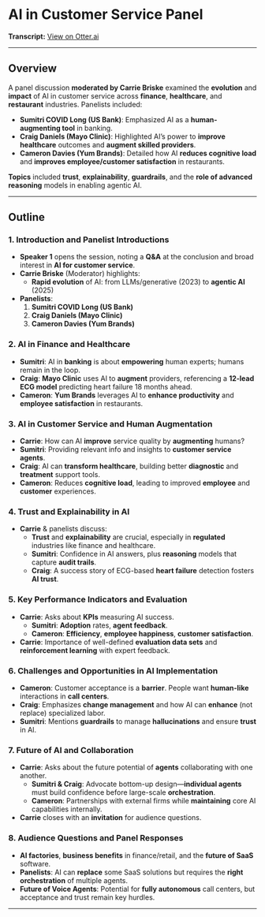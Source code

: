 # AI in Customer Service Panel

**Transcript:** [View on Otter.ai](https://otter.ai/u/ykEr0b6ZtUPVwYr4RQzxq8IgUlU?view=transcript)

---

## Overview

A panel discussion **moderated by Carrie Briske** examined the **evolution** and **impact** of AI in customer service across **finance**, **healthcare**, and **restaurant** industries. Panelists included:

- **Sumitri COVID Long (US Bank)**: Emphasized AI as a **human-augmenting tool** in banking.  
- **Craig Daniels (Mayo Clinic)**: Highlighted AI’s power to **improve healthcare** outcomes and **augment skilled providers**.  
- **Cameron Davies (Yum Brands)**: Detailed how AI **reduces cognitive load** and **improves employee/customer satisfaction** in restaurants.

**Topics** included **trust**, **explainability**, **guardrails**, and the **role of advanced reasoning** models in enabling agentic AI.

---

## Outline

### 1. Introduction and Panelist Introductions
- **Speaker 1** opens the session, noting a **Q&A** at the conclusion and broad interest in **AI for customer service**.
- **Carrie Briske** (Moderator) highlights:
  - **Rapid evolution** of AI: from LLMs/generative (2023) to **agentic AI** (2025)
- **Panelists**:
  1. **Sumitri COVID Long (US Bank)**
  2. **Craig Daniels (Mayo Clinic)**
  3. **Cameron Davies (Yum Brands)**

### 2. AI in Finance and Healthcare
- **Sumitri**: AI in **banking** is about **empowering** human experts; humans remain in the loop.
- **Craig**: **Mayo Clinic** uses AI to **augment** providers, referencing a **12-lead ECG model** predicting heart failure 18 months ahead.
- **Cameron**: **Yum Brands** leverages AI to **enhance productivity** and **employee satisfaction** in restaurants.

### 3. AI in Customer Service and Human Augmentation
- **Carrie**: How can AI **improve** service quality by **augmenting** humans?
- **Sumitri**: Providing relevant info and insights to **customer service agents**.
- **Craig**: AI can **transform healthcare**, building better **diagnostic** and **treatment** support tools.
- **Cameron**: Reduces **cognitive load**, leading to improved **employee** and **customer** experiences.

### 4. Trust and Explainability in AI
- **Carrie** & panelists discuss:
  - **Trust** and **explainability** are crucial, especially in **regulated** industries like finance and healthcare.
  - **Sumitri**: Confidence in AI answers, plus **reasoning** models that capture **audit trails**.
  - **Craig**: A success story of ECG-based **heart failure** detection fosters **AI trust**.

### 5. Key Performance Indicators and Evaluation
- **Carrie**: Asks about **KPIs** measuring AI success.
  - **Sumitri**: **Adoption** rates, **agent feedback**.
  - **Cameron**: **Efficiency**, **employee happiness**, **customer satisfaction**.
- **Carrie**: Importance of well-defined **evaluation data sets** and **reinforcement learning** with expert feedback.

### 6. Challenges and Opportunities in AI Implementation
- **Cameron**: Customer acceptance is a **barrier**. People want **human-like** interactions in **call centers**.
- **Craig**: Emphasizes **change management** and how AI can **enhance** (not replace) specialized labor.
- **Sumitri**: Mentions **guardrails** to manage **hallucinations** and ensure **trust** in AI.

### 7. Future of AI and Collaboration
- **Carrie**: Asks about the future potential of **agents** collaborating with one another.
  - **Sumitri & Craig**: Advocate bottom-up design—**individual agents** must build confidence before large-scale **orchestration**.
  - **Cameron**: Partnerships with external firms while **maintaining** core AI capabilities internally.
- **Carrie** closes with an **invitation** for audience questions.

### 8. Audience Questions and Panel Responses
- **AI factories**, **business benefits** in finance/retail, and the **future of SaaS** software.
- **Panelists**: AI can **replace** some SaaS solutions but requires the **right orchestration** of multiple agents.
- **Future of Voice Agents**: Potential for **fully autonomous** call centers, but acceptance and trust remain key hurdles.

---
